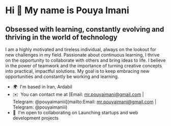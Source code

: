 Hi 👋 My name is Pouya Imani
============================

Obsessed with learning, constantly evolving and thriving in the world of technology
-----------------------------------------------------------------------------------

I am a highly motivated and tireless individual, always on the lookout for new challenges in my field. Passionate about continuous learning, I thrive on the opportunity to collaborate with others and bring ideas to life. I believe in the power of teamwork and the importance of turning creative concepts into practical, impactful solutions. My goal is to keep embracing new opportunities and constantly be working and learning.

* 🌍  I'm based in Iran, Ardabil
* ✉️  You can contact me at [Email: mr.pouyaimani@gmail.com | Telegram: @pouyaimaniii](mailto:Email: mr.pouyaimani@gmail.com | Telegram: @pouyaimaniii)
* 🤝  I'm open to collaborating on Launching startups and web development projects
